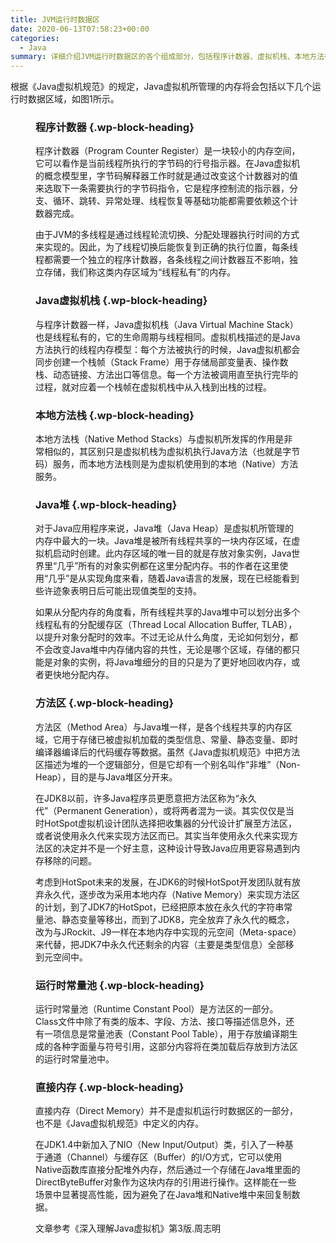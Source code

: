 ```yaml
---
title: JVM运行时数据区
date: 2020-06-13T07:58:23+00:00
categories:
  - Java
summary: 详细介绍JVM运行时数据区的各个组成部分，包括程序计数器、虚拟机栈、本地方法栈、Java堆、方法区和直接内存。
---
```

根据《Java虚拟机规范》的规定，Java虚拟机所管理的内存将会包括以下几个运行时数据区域，如图1所示。<figure class="wp-block-image">


### <span class="ez-toc-section" id="%E7%A8%8B%E5%BA%8F%E8%AE%A1%E6%95%B0%E5%99%A8"></span>**程序计数器**<span class="ez-toc-section-end"></span> {.wp-block-heading}

程序计数器（Program Counter Register）是一块较小的内存空间，它可以看作是当前线程所执行的字节码的行号指示器。在Java虚拟机的概念模型里，字节码解释器工作时就是通过改变这个计数器对的值来选取下一条需要执行的字节码指令，它是程序控制流的指示器，分支、循环、跳转、异常处理、线程恢复等基础功能都需要依赖这个计数器完成。

由于JVM的多线程是通过线程轮流切换、分配处理器执行时间的方式来实现的。因此，为了线程切换后能恢复到正确的执行位置，每条线程都需要一个独立的程序计数器，各条线程之间计数器互不影响，独立存储，我们称这类内存区域为“线程私有”的内存。

### <span class="ez-toc-section" id="Java%E8%99%9A%E6%8B%9F%E6%9C%BA%E6%A0%88"></span>**Java虚拟机栈**<span class="ez-toc-section-end"></span> {.wp-block-heading}

与程序计数器一样，Java虚拟机栈（Java Virtual Machine Stack）也是线程私有的，它的生命周期与线程相同。虚拟机栈描述的是Java方法执行的线程内存模型：每个方法被执行的时候，Java虚拟机都会同步创建一个栈帧（Stack Frame）用于存储局部变量表、操作数栈、动态链接、方法出口等信息。每一个方法被调用直至执行完毕的过程，就对应着一个栈帧在虚拟机栈中从入栈到出栈的过程。

### <span class="ez-toc-section" id="%E6%9C%AC%E5%9C%B0%E6%96%B9%E6%B3%95%E6%A0%88"></span>**本地方法栈**<span class="ez-toc-section-end"></span> {.wp-block-heading}

本地方法栈（Native Method Stacks）与虚拟机所发挥的作用是非常相似的，其区别只是虚拟机栈为虚拟机执行Java方法（也就是字节码）服务，而本地方法栈则是为虚拟机使用到的本地（Native）方法服务。

### <span class="ez-toc-section" id="Java%E5%A0%86"></span>**Java堆**<span class="ez-toc-section-end"></span> {.wp-block-heading}

对于Java应用程序来说，Java堆（Java Heap）是虚拟机所管理的内存中最大的一块。Java堆是被所有线程共享的一块内存区域，在虚拟机启动时创建。此内存区域的唯一目的就是存放对象实例，Java世界里“几乎”所有的对象实例都在这里分配内存。书的作者在这里使用“几乎”是从实现角度来看，随着Java语言的发展，现在已经能看到些许迹象表明日后可能出现值类型的支持。

如果从分配内存的角度看，所有线程共享的Java堆中可以划分出多个线程私有的分配缓存区（Thread Local Allocation Buffer, TLAB），以提升对象分配时的效率。不过无论从什么角度，无论如何划分，都不会改变Java堆中内存储内容的共性，无论是哪个区域，存储的都只能是对象的实例，将Java堆细分的目的只是为了更好地回收内存，或者更快地分配内存。

### <span class="ez-toc-section" id="%E6%96%B9%E6%B3%95%E5%8C%BA"></span>**方法区**<span class="ez-toc-section-end"></span> {.wp-block-heading}

方法区（Method Area）与Java堆一样，是各个线程共享的内存区域，它用于存储已被虚拟机加载的类型信息、常量、静态变量、即时编译器编译后的代码缓存等数据。虽然《Java虚拟机规范》中把方法区描述为堆的一个逻辑部分，但是它却有一个别名叫作“非堆”（Non-Heap），目的是与Java堆区分开来。

在JDK8以前，许多Java程序员更愿意把方法区称为“永久代”（Permanent Generation），或将两者混为一谈。其实仅仅是当时HotSpot虚拟机设计团队选择把收集器的分代设计扩展至方法区，或者说使用永久代来实现方法区而已。其实当年使用永久代来实现方法区的决定并不是一个好主意，这种设计导致Java应用更容易遇到内存移除的问题。

考虑到HotSpot未来的发展，在JDK6的时候HotSpot开发团队就有放弃永久代，逐步改为采用本地内存（Native Memory）来实现方法区的计划，到了JDK7的HotSpot，已经把原本放在永久代的字符串常量池、静态变量等移出，而到了JDK8，完全放弃了永久代的概念，改为与JRockit、J9一样在本地内存中实现的元空间（Meta-space）来代替，把JDK7中永久代还剩余的内容（主要是类型信息）全部移到元空间中。

### <span class="ez-toc-section" id="%E8%BF%90%E8%A1%8C%E6%97%B6%E5%B8%B8%E9%87%8F%E6%B1%A0"></span>**运行时常量池**<span class="ez-toc-section-end"></span> {.wp-block-heading}

运行时常量池（Runtime Constant Pool）是方法区的一部分。Class文件中除了有类的版本、字段、方法、接口等描述信息外，还有一项信息是常量池表（Constant Pool Table），用于存放编译期生成的各种字面量与符号引用，这部分内容将在类加载后存放到方法区的运行时常量池中。

### <span class="ez-toc-section" id="%E7%9B%B4%E6%8E%A5%E5%86%85%E5%AD%98"></span>**直接内存**<span class="ez-toc-section-end"></span> {.wp-block-heading}

直接内存（Direct Memory）并不是虚拟机运行时数据区的一部分，也不是《Java虚拟机规范》中定义的内存。

在JDK1.4中新加入了NIO（New Input/Output）类，引入了一种基于通道（Channel）与缓存区（Buffer）的I/O方式，它可以使用Native函数库直接分配堆外内存，然后通过一个存储在Java堆里面的DirectByteBuffer对象作为这块内存的引用进行操作。这样能在一些场景中显著提高性能，因为避免了在Java堆和Native堆中来回复制数据。



<p class="has-vivid-cyan-blue-color has-text-color">
  文章参考《深入理解Java虚拟机》第3版.周志明
</p>